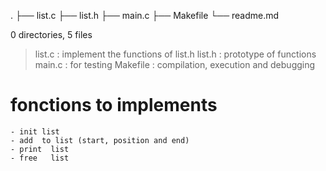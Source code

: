 .
├── list.c
├── list.h
├── main.c
├── Makefile
└── readme.md

0 directories, 5 files

 > list.c   : 
              implement the functions of list.h
 > list.h   :
              prototype of functions
 > main.c   :
              for testing
 > Makefile : 
            compilation, execution and debugging

            
# fonctions to implements
    - init list
    - add  to list (start, position and end)
    - print  list 
    - free   list 
